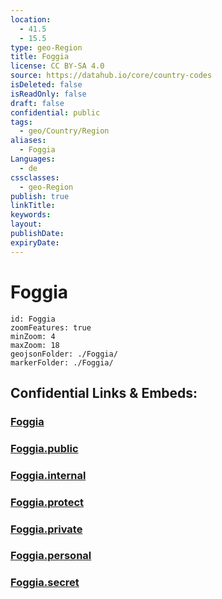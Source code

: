 ```yaml
---
location:
  - 41.5
  - 15.5
type: geo-Region
title: Foggia
license: CC BY-SA 4.0
source: https://datahub.io/core/country-codes
isDeleted: false
isReadOnly: false
draft: false
confidential: public
tags:
  - geo/Country/Region
aliases:
  - Foggia
Languages:
  - de
cssclasses:
  - geo-Region
publish: true
linkTitle:
keywords:
layout:
publishDate:
expiryDate:
---
```


# Foggia

```leaflet
id: Foggia
zoomFeatures: true 
minZoom: 4 
maxZoom: 18
geojsonFolder: ./Foggia/
markerFolder: ./Foggia/
```


## Confidential Links & Embeds: 

### [Foggia](/_Standards/Earth/Continent/Europe/Europe~South/Italy/regions~Italy/Apulia/Foggia.md) 

### [Foggia.public](/_public/Earth/Continent/Europe/Europe~South/Italy/regions~Italy/Apulia/Foggia.public.md) 

### [Foggia.internal](/_internal/Earth/Continent/Europe/Europe~South/Italy/regions~Italy/Apulia/Foggia.internal.md) 

### [Foggia.protect](/_protect/Earth/Continent/Europe/Europe~South/Italy/regions~Italy/Apulia/Foggia.protect.md) 

### [Foggia.private](/_private/Earth/Continent/Europe/Europe~South/Italy/regions~Italy/Apulia/Foggia.private.md) 

### [Foggia.personal](/_personal/Earth/Continent/Europe/Europe~South/Italy/regions~Italy/Apulia/Foggia.personal.md) 

### [Foggia.secret](/_secret/Earth/Continent/Europe/Europe~South/Italy/regions~Italy/Apulia/Foggia.secret.md)

